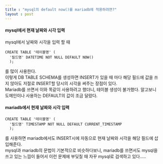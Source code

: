 ```yaml
---
title : "mysql의 default now()를 mariadb에 적용하려면?"
layout : post
---
```


#### mysql에서 현재 날짜와 시각 입력  
mysql에서 날짜와 시각을 입력 할 때  
```
CREATE TABLE '테이블명' (
  '필드명' DATETIME NOT NULL DEFAULT NOW()
  );
```  
를 많이 사용한다.  
이렇게 DB TABLE SCHEMA를 생성하면 INSERT가 있을 때 마다 해당 필드에 값을 쓰지 않아도 저절로 INSERT할 당시의 시각을 써주는 장점이 있다.  
Mariadb를 쓰면서 이와 똑같이 사용하려고 했더니, 테이블 생성이 불가했다. 알고보니 도메인이나 사용하는 DEFAULT의 값이 조금 달랐다.  


#### mariadb에서 현재 날짜와 시각 입력  
```
CREATE TABLE '테이블명' (
  '필드명' TIMESTAMP NOT NULL DEFAULT CURRENT_TIMESTAMP
  );
```  
를 사용하면 mariadb에서도 INSERT시에 자동으로 현재 날짜와 시각을 해당 필드에 삽입해준다.  
mysql과 mariadb의 문법이 기본적으로 비슷하다보니, mariadb를 쓰면서도 mysql을 쓰고 있는 느낌이 들어서 이런 문제에 부딪칠 때 자꾸 mysql로 검색하고 있다.....   
